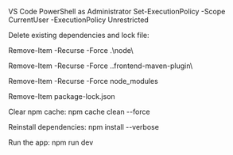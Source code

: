 
VS Code PowerShell as Administrator
Set-ExecutionPolicy -Scope CurrentUser -ExecutionPolicy Unrestricted



Delete existing dependencies and lock file:

Remove-Item -Recurse -Force .\node\

Remove-Item -Recurse -Force .\.frontend-maven-plugin\

Remove-Item -Recurse -Force node_modules

Remove-Item package-lock.json




Clear npm cache:
npm cache clean --force





Reinstall dependencies:
npm install --verbose


Run the app:
npm run dev



